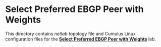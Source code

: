 # Select Preferred EBGP Peer with Weights

This directory contains *netlab* topology file and Cumulus Linux configuration files for the **[Select Preferred EBGP Peer with Weights](https://ipspace.github.io/bgplab/policy/1-weights/)** lab.
